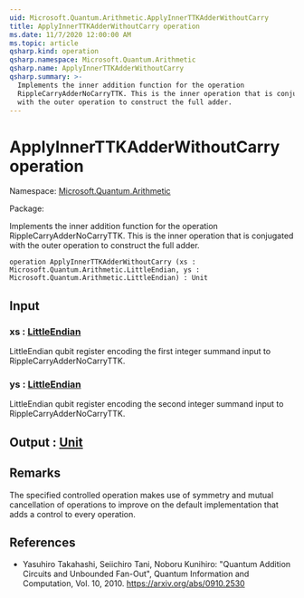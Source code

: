 ```yaml
---
uid: Microsoft.Quantum.Arithmetic.ApplyInnerTTKAdderWithoutCarry
title: ApplyInnerTTKAdderWithoutCarry operation
ms.date: 11/7/2020 12:00:00 AM
ms.topic: article
qsharp.kind: operation
qsharp.namespace: Microsoft.Quantum.Arithmetic
qsharp.name: ApplyInnerTTKAdderWithoutCarry
qsharp.summary: >-
  Implements the inner addition function for the operation
  RippleCarryAdderNoCarryTTK. This is the inner operation that is conjugated
  with the outer operation to construct the full adder.
---
```


# ApplyInnerTTKAdderWithoutCarry operation

Namespace: [Microsoft.Quantum.Arithmetic](xref:Microsoft.Quantum.Arithmetic)

Package: [](https://nuget.org/packages/)


Implements the inner addition function for the operationRippleCarryAdderNoCarryTTK. This is the inner operation that is conjugatedwith the outer operation to construct the full adder.

```qsharp
operation ApplyInnerTTKAdderWithoutCarry (xs : Microsoft.Quantum.Arithmetic.LittleEndian, ys : Microsoft.Quantum.Arithmetic.LittleEndian) : Unit
```


## Input

### xs : [LittleEndian](xref:Microsoft.Quantum.Arithmetic.LittleEndian)

LittleEndian qubit register encoding the first integer summandinput to RippleCarryAdderNoCarryTTK.


### ys : [LittleEndian](xref:Microsoft.Quantum.Arithmetic.LittleEndian)

LittleEndian qubit register encoding the second integer summandinput to RippleCarryAdderNoCarryTTK.



## Output : [Unit](xref:microsoft.quantum.lang-ref.unit)



## Remarks

The specified controlled operation makes use of symmetry and mutualcancellation of operations to improve on the default implementationthat adds a control to every operation.

## References

- Yasuhiro Takahashi, Seiichiro Tani, Noboru Kunihiro: "Quantum  Addition Circuits and Unbounded Fan-Out", Quantum Information and  Computation, Vol. 10, 2010.  https://arxiv.org/abs/0910.2530